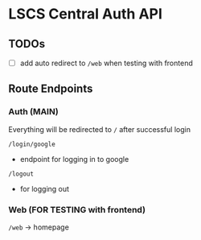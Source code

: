 # LSCS Central Auth API

## TODOs

- [ ] add auto redirect to `/web` when testing with frontend 

## Route Endpoints

### Auth (MAIN)

Everything will be redirected to `/` after successful login

`/login/google`
- endpoint for logging in to google

`/logout`
- for logging out


### Web (FOR TESTING with frontend)

`/web` -> homepage
